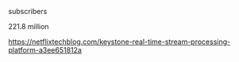 subscribers

221.8 million


https://netflixtechblog.com/keystone-real-time-stream-processing-platform-a3ee651812a